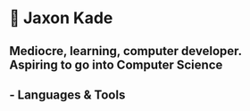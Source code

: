 <h1>👋 Jaxon Kade</h1>
<h2>Mediocre, learning, computer developer. Aspiring to go into Computer Science</h2>
<h2> - Languages & Tools</h2>
<i class="fab fa-python"></i>
